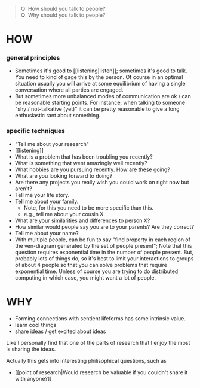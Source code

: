 > Q: How should you talk to people?\
> Q: Why should you talk to people?

# HOW
### general principles
- Sometimes it's good to [[listening|listen]]; sometimes it's good to talk. You need to kind of gage this by the person. Of course in an optimal situation usually you will arrive at some equilibrium of having a single conversation where all parties are engaged. 
- But sometimes more unbalanced modes of communication are ok / can be reasonable starting points. For instance, when talking to someone "shy / not-talkative (yet)" it can be pretty reasonable to give a long enthusiastic rant about something.

### specific techniques
- "Tell me about your research"
- [[listening]]
- What is a problem that has been troubling you recently?
- What is something that went amazingly well recently?
- What hobbies are you pursuing recently. How are these going?
- What are you looking forward to doing?
- Are there any projects you really wish you could work on right now but aren't?
- Tell me your life story. 
- Tell me about your family.
	- Note, for this you need to be more specific than this. 
	- e.g., tell me about your cousin X.
- What are your similarities and differences to person X?
- How similar would people say you are to your parents? Are they correct?
- Tell me about your name?
- With multiple people, can be fun to say "find property in each region of the ven-diagram generated by the set of people present"; Note that this question requires exponential time in the number of people present. But, probably lots of things do, so it's best to limit your interactions to groups of about 4 people so that you can solve problems that require exponential time. Unless of course you are trying to do distributed computing in which case, you might want a lot of people. 

# WHY
- Forming connections with sentient lifeforms has some intrinsic value.
- learn cool things
- share ideas / get excited about ideas

Like I personally find that one of the parts of research that I enjoy the most is sharing the ideas.

Actually this gets into interesting philisophical questions, such as
- [[point of research|Would research be valuable if you couldn't share it with anyone?]]
